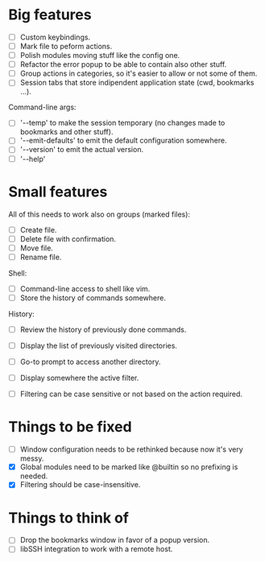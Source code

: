 # Big features

- [ ] Custom keybindings.
- [ ] Mark file to peform actions.
- [ ] Polish modules moving stuff like the config one.
- [ ] Refactor the error popup to be able to contain also other stuff.
- [ ] Group actions in categories, so it's easier to allow or not some of them.
- [ ] Session tabs that store indipendent application state (cwd, bookmarks ...).

Command-line args:
- [ ] '--temp' to make the session temporary (no changes made to bookmarks and other stuff).
- [ ] '--emit-defaults' to emit the default configuration somewhere.
- [ ] '--version' to emit the actual version.
- [ ] '--help'

# Small features

All of this needs to work also on groups (marked files):
- [ ] Create file.
- [ ] Delete file with confirmation.
- [ ] Move file.
- [ ] Rename file.

Shell:
- [ ] Command-line access to shell like vim.
- [ ] Store the history of commands somewhere.

History:
- [ ] Review the history of previously done commands.
- [ ] Display the list of previously visited directories.

- [ ] Go-to prompt to access another directory.
- [ ] Display somewhere the active filter.
- [ ] Filtering can be case sensitive or not based on the action required.

# Things to be fixed

- [ ] Window configuration needs to be rethinked because now it's very messy.
- [X] Global modules need to be marked like @builtin so no prefixing is needed.
- [X] Filtering should be case-insensitive.

# Things to think of

- [ ] Drop the bookmarks window in favor of a popup version.
- [ ] libSSH integration to work with a remote host.
